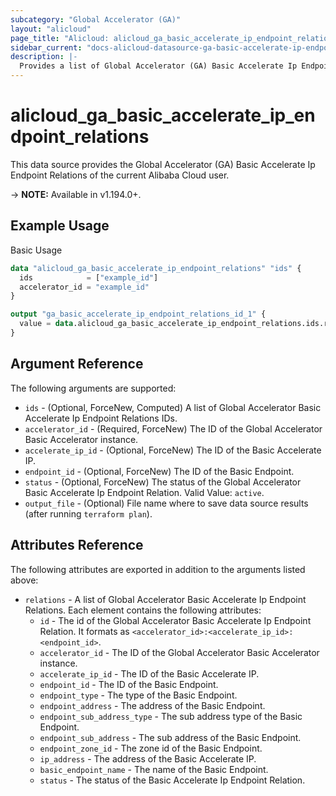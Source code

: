 ```yaml
---
subcategory: "Global Accelerator (GA)"
layout: "alicloud"
page_title: "Alicloud: alicloud_ga_basic_accelerate_ip_endpoint_relations"
sidebar_current: "docs-alicloud-datasource-ga-basic-accelerate-ip-endpoint-relations"
description: |-
  Provides a list of Global Accelerator (GA) Basic Accelerate Ip Endpoint Relations to the user.
---
```


# alicloud\_ga\_basic\_accelerate\_ip\_endpoint\_relations

This data source provides the Global Accelerator (GA) Basic Accelerate Ip Endpoint Relations of the current Alibaba Cloud user.

-> **NOTE:** Available in v1.194.0+.

## Example Usage

Basic Usage

```terraform
data "alicloud_ga_basic_accelerate_ip_endpoint_relations" "ids" {
  ids            = ["example_id"]
  accelerator_id = "example_id"
}

output "ga_basic_accelerate_ip_endpoint_relations_id_1" {
  value = data.alicloud_ga_basic_accelerate_ip_endpoint_relations.ids.relations.0.id
}
```

## Argument Reference

The following arguments are supported:

* `ids` - (Optional, ForceNew, Computed) A list of Global Accelerator Basic Accelerate Ip Endpoint Relations IDs.
* `accelerator_id` - (Required, ForceNew) The ID of the Global Accelerator Basic Accelerator instance.
* `accelerate_ip_id` - (Optional, ForceNew) The ID of the Basic Accelerate IP.
* `endpoint_id` - (Optional, ForceNew) The ID of the Basic Endpoint.
* `status` - (Optional, ForceNew) The status of the Global Accelerator Basic Accelerate Ip Endpoint Relation. Valid Value: `active`.
* `output_file` - (Optional) File name where to save data source results (after running `terraform plan`).

## Attributes Reference

The following attributes are exported in addition to the arguments listed above:

* `relations` - A list of Global Accelerator Basic Accelerate Ip Endpoint Relations. Each element contains the following attributes:
	* `id` - The id of the Global Accelerator Basic Accelerate Ip Endpoint Relation. It formats as `<accelerator_id>:<accelerate_ip_id>:<endpoint_id>`.
	* `accelerator_id` - The ID of the Global Accelerator Basic Accelerator instance.
	* `accelerate_ip_id` - The ID of the Basic Accelerate IP.
	* `endpoint_id` - The ID of the Basic Endpoint.
	* `endpoint_type` - The type of the Basic Endpoint.
	* `endpoint_address` - The address of the Basic Endpoint.
	* `endpoint_sub_address_type` - The sub address type of the Basic Endpoint.
	* `endpoint_sub_address` - The sub address of the Basic Endpoint.
	* `endpoint_zone_id` - The zone id of the Basic Endpoint.
	* `ip_address` - The address of the Basic Accelerate IP.
	* `basic_endpoint_name` - The name of the Basic Endpoint.
	* `status` - The status of the Basic Accelerate Ip Endpoint Relation.
	